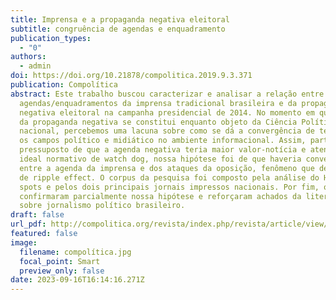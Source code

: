 ```yaml
---
title: Imprensa e a propaganda negativa eleitoral
subtitle: congruência de agendas e enquadramento
publication_types:
  - "0"
authors:
  - admin
doi: https://doi.org/10.21878/compolitica.2019.9.3.371
publication: Compolítica
abstract: Este trabalho buscou caracterizar e analisar a relação entre as
  agendas/enquadramentos da imprensa tradicional brasileira e da propaganda
  negativa eleitoral na campanha presidencial de 2014. No momento em que o tema
  da propaganda negativa se constitui enquanto objeto da Ciência Política
  nacional, percebemos uma lacuna sobre como se dá a convergência de temas entre
  os campos político e midiático no ambiente informacional. Assim, partindo do
  pressuposto de que a agenda negativa teria maior valor-notícia e atende ao
  ideal normativo de watch dog, nossa hipótese foi de que haveria convergência
  entre a agenda da imprensa e dos ataques da oposição, fenômeno que denominamos
  de ripple effect. O corpus da pesquisa foi composto pela análise do HGPE,
  spots e pelos dois principais jornais impressos nacionais. Por fim, os dados
  confirmaram parcialmente nossa hipótese e reforçaram achados da literatura
  sobre jornalismo político brasileiro.
draft: false
url_pdf: http://compolitica.org/revista/index.php/revista/article/view/371/253
featured: false
image:
  filename: compolítica.jpg
  focal_point: Smart
  preview_only: false
date: 2023-09-16T16:14:16.271Z
---
```

